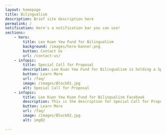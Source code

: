 ```yaml
---
layout: homepage
title: Bilingualism
description: Brief site description here
permalink: /
notification: Here's a notification bar you can use!
sections:
    - hero:
        title: Lee Kuan Yew Fund for Bilingualism
        background: /images/hero-banner.png
        button: Contact Us
        url: /contact-us/
    - infopic:
        title: Special Call for Proposal
        description: Lee Kuan Yew Fund for Bilingualism is holding a Special Call for Projects to help young children (aged 0-6) learn MTLs at home.
        button: Learn More
        url: /faq/
        image: /images/Block01.jpg
        alt: Special Call for Proposal
    - infopic:
        title: Lee Kuan Yew Kuan Fund for Bilingualism Facebook
        description: This is the description for Special Call for Proposal
        button: Learn More
        url: /faq/
        image: /images/Block02.jpg
        alt: img02
     
---
```

